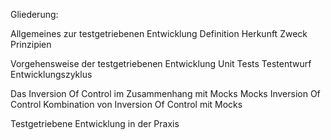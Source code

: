 Gliederung:

Allgemeines zur testgetriebenen Entwicklung
	Definition
	Herkunft
	Zweck
	Prinzipien

Vorgehensweise der testgetriebenen Entwicklung
	Unit Tests
	Testentwurf
	Entwicklungszyklus
	
Das Inversion Of Control im Zusammenhang mit Mocks
	Mocks
	Inversion Of Control
	Kombination von Inversion Of Control mit Mocks
	
Testgetriebene Entwicklung in der Praxis
